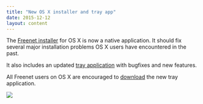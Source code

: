 ```yaml
---
title: "New OS X installer and tray app"
date: 2015-12-12
layout: content
---
```


The [Freenet installer][downloads_url] for OS X is now a native application. It should fix several major installation problems OS X users have encountered in the past.

It also includes an updated [tray application][tray_url] with bugfixes and new features.

All Freenet users on OS X are encouraged to [download][tray_release_url] the new tray application.

![][tray_screenshot_url]

[downloads_url]: download.html
[tray_screenshot_url]: assets/img/mactray/osx_installer_step2_transparent.png
[tray_release_url]: https://github.com/freenet/mactray/releases
[tray_url]: https://github.com/freenet/mactray#freenettray
